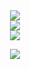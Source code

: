 <div align="center">
<img src="https://github-readme-stats.vercel.app/api?username=mengshouer&count_private=true&show_icons=true&theme=tokyonight" align="center" />
</div>

<div align="center">
<img src="https://api.githubtrends.io/user/svg/mengshouer/langs?time_range=one_year&loc_metric=changed&compact=True&theme=dark" />
</div>

<div align="center" style="margin-bottom: 10px;">
<img src="https://profile-counter.glitch.me/mengshouer/count.svg" align="center" />
</div>

<div align="center">

[![](https://img.shields.io/badge/website-000000?style=for-the-badge&logo=About.me&logoColor=white)](https://mengshouer.netlify.app/)

</div>
